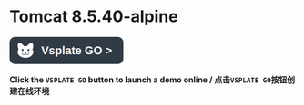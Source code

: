 # Tomcat 8.5.40-alpine

<a href="https://www.vsplate.com/?docker-compose=https://github.com/vsplate/dcenvs/tomcat/8.5.40-alpine"><img alt="VSPLATE GO" src="https://raw.githubusercontent.com/vsplate/images/master/vsgo_btn.png" width="200px"></a>

**Click the `VSPLATE GO` button to launch a demo online / 点击`VSPLATE GO`按钮创建在线环境**
